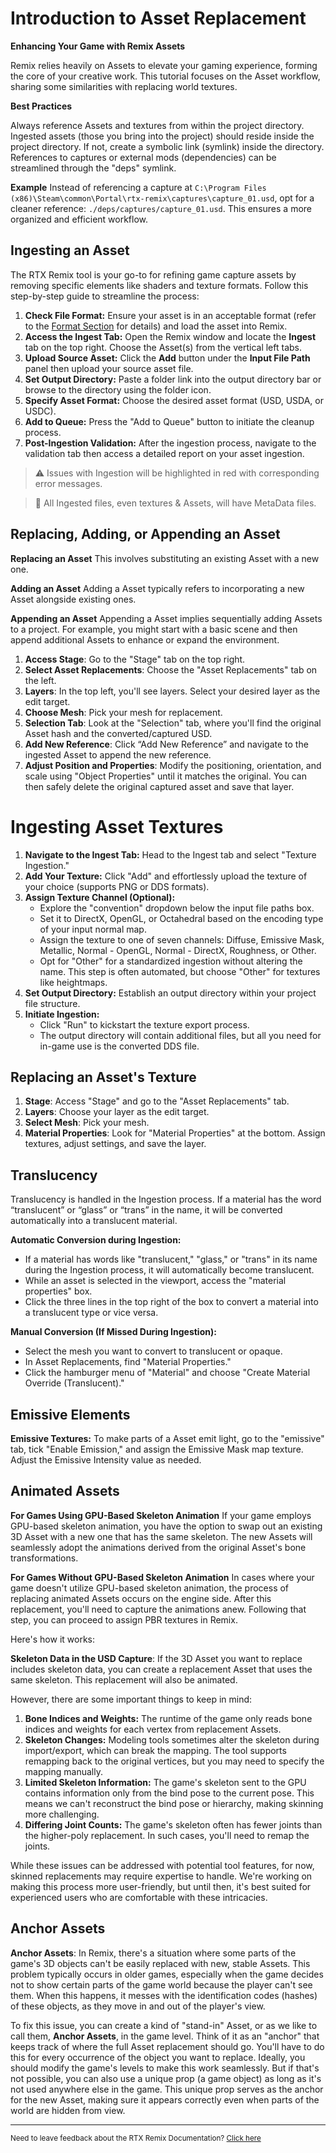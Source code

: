 # Introduction to Asset Replacement

**Enhancing Your Game with Remix Assets**

Remix relies heavily on Assets to elevate your gaming experience, forming the core of your creative work. This tutorial focuses on the Asset workflow, sharing some similarities with replacing world textures.

**Best Practices**

Always reference Assets and textures from within the project directory.
Ingested assets (those you bring into the project) should reside inside the project directory. If not, create a symbolic link (symlink) inside the directory.
References to captures or external mods (dependencies) can be streamlined through the "deps" symlink.

**Example**
Instead of referencing a capture at <code>C:\Program Files (x86)\Steam\common\Portal\rtx-remix\captures\capture_01.usd</code>, opt for a cleaner reference: <code>./deps/captures/capture_01.usd</code>. This ensures a more organized and efficient workflow.


## Ingesting an Asset

The RTX Remix tool is your go-to for refining game capture assets by removing specific elements like shaders and texture formats. Follow this step-by-step guide to streamline the process:

1. **Check File Format:** Ensure your asset is in an acceptable format (refer to the [Format Section](../remix-formats.md) for details) and load the asset into Remix.
2. **Access the Ingest Tab:** Open the Remix window and locate the **Ingest** tab on the top right.  Choose the Asset(s) from the vertical left tabs.
3. **Upload Source Asset:** Click the **Add** button under the **Input File Path** panel then upload your source asset file.
4. **Set Output Directory:** Paste a folder link into the output directory bar or browse to the directory using the folder icon.
5. **Specify Asset Format:** Choose the desired asset format (USD, USDA, or USDC).
6. **Add to Queue:** Press the "Add to Queue" button to initiate the cleanup process.
7. **Post-Ingestion Validation:** After the ingestion process, navigate to the validation tab then access a detailed report on your asset ingestion.

> ⚠️ Issues with Ingestion will be highlighted in red with corresponding error messages.

> 📝 All Ingested files, even textures & Assets, will have MetaData files.


## Replacing, Adding, or Appending an Asset

**Replacing an Asset**
This involves substituting an existing Asset with a new one.

**Adding an Asset**
Adding a Asset typically refers to incorporating a new Asset alongside existing ones.

**Appending an Asset**
 Appending a Asset implies sequentially adding Assets to a project. For example, you might start with a basic scene and then append additional Assets to enhance or expand the environment.


1. **Access Stage**: Go to the "Stage" tab on the top right.
2. **Select Asset Replacements**: Choose the "Asset Replacements" tab on the left.
3. **Layers**: In the top left, you'll see layers. Select your desired layer as the edit target.
4. **Choose Mesh**: Pick your mesh for replacement.
5. **Selection Tab**: Look at the "Selection" tab, where you'll find the original Asset hash and the converted/captured USD.
6. **Add New Reference**: Click “Add New Reference” and navigate to the ingested Asset to append the new reference.
7. **Adjust Position and Properties**: Modify the positioning, orientation, and scale using "Object Properties" until it matches the original. You can then safely delete the original captured asset and save that layer.


# Ingesting Asset Textures

1. **Navigate to the Ingest Tab:** Head to the Ingest tab and select "Texture Ingestion."
2. **Add Your Texture:** Click "Add" and effortlessly upload the texture of your choice (supports PNG or DDS formats).
3. **Assign Texture Channel (Optional):**
    * Explore the "convention" dropdown below the input file paths box.
    * Set it to DirectX, OpenGL, or Octahedral based on the encoding type of your input normal map.
    * Assign the texture to one of seven channels: Diffuse, Emissive Mask, Metallic, Normal - OpenGL, Normal - DirectX, Roughness, or Other.
    * Opt for "Other" for a standardized ingestion without altering the name. This step is often automated, but choose "Other" for textures like heightmaps.
4. **Set Output Directory:** Establish an output directory within your project file structure.
5. **Initiate Ingestion:** 
    * Click "Run" to kickstart the texture export process.
    * The output directory will contain additional files, but all you need for in-game use is the converted DDS file.


## Replacing an Asset's Texture

1. **Stage**: Access "Stage" and go to the "Asset Replacements" tab.
2. **Layers**: Choose your layer as the edit target.
3. **Select Mesh**: Pick your mesh.
4. **Material Properties**: Look for "Material Properties" at the bottom. Assign textures, adjust settings, and save the layer.


## Translucency

Translucency is handled in the Ingestion process.  If a material has the word “translucent” or “glass” or “trans” in the name, it will be converted automatically into a translucent material. 

**Automatic Conversion during Ingestion:**

* If a material has words like "translucent," "glass," or "trans" in its name during the Ingestion process, it will automatically become translucent.
* While an asset is selected in the viewport, access the "material properties" box.
* Click the three lines in the top right of the box to convert a material into a translucent type or vice versa.

**Manual Conversion (If Missed During Ingestion):**

* Select the mesh you want to convert to translucent or opaque.
* In Asset Replacements, find "Material Properties."
* Click the hamburger menu of "Material" and choose "Create Material Override (Translucent)."


## Emissive Elements

**Emissive Textures:** To make parts of a Asset emit light, go to the "emissive" tab, tick "Enable Emission," and assign the Emissive Mask map texture. Adjust the Emissive Intensity value as needed.


## Animated Assets

**For Games Using GPU-Based Skeleton Animation**
If your game employs GPU-based skeleton animation, you have the option to swap out an existing 3D Asset with a new one that has the same skeleton. The new Assets will seamlessly adopt the animations derived from the original Asset's bone transformations.

**For Games Without GPU-Based Skeleton Animation**
In cases where your game doesn't utilize GPU-based skeleton animation, the process of replacing animated Assets occurs on the engine side. After this replacement, you'll need to capture the animations anew. Following that step, you can proceed to assign PBR textures in Remix.

Here's how it works:

**Skeleton Data in the USD Capture**: If the 3D Asset you want to replace includes skeleton data, you can create a replacement Asset that uses the same skeleton. This replacement will also be animated.

However, there are some important things to keep in mind:

1. **Bone Indices and Weights:** The runtime of the game only reads bone indices and weights for each vertex from replacement Assets.
2. **Skeleton Changes:** Modeling tools sometimes alter the skeleton during import/export, which can break the mapping. The tool supports remapping back to the original vertices, but you may need to specify the mapping manually.
3. **Limited Skeleton Information:** The game's skeleton sent to the GPU contains information only from the bind pose to the current pose. This means we can't reconstruct the bind pose or hierarchy, making skinning more challenging.
4. **Differing Joint Counts:** The game's skeleton often has fewer joints than the higher-poly replacement. In such cases, you'll need to remap the joints.

While these issues can be addressed with potential tool features, for now, skinned replacements may require expertise to handle. We're working on making this process more user-friendly, but until then, it's best suited for experienced users who are comfortable with these intricacies.


## Anchor Assets

**Anchor Assets**: In Remix, there's a situation where some parts of the game's 3D objects can't be easily replaced with new, stable Assets. This problem typically occurs in older games, especially when the game decides not to show certain parts of the game world because the player can't see them. When this happens, it messes with the identification codes (hashes) of these objects, as they move in and out of the player's view.

To fix this issue, you can create a kind of "stand-in" Asset, or as we like to call them, **Anchor Assets**, in the game level. Think of it as an "anchor" that keeps track of where the full Asset replacement should go. You'll have to do this for every occurrence of the object you want to replace. Ideally, you should modify the game's levels to make this work seamlessly. But if that's not possible, you can also use a unique prop (a game object) as long as it's not used anywhere else in the game. This unique prop serves as the anchor for the new Asset, making sure it appears correctly even when parts of the world are hidden from view.

***
<sub> Need to leave feedback about the RTX Remix Documentation?  [Click here](https://github.com/NVIDIAGameWorks/rtx-remix/issues/new?assignees=nvdamien&labels=documentation%2Cfeedback%2Ctriage&projects=&template=documentation_feedback.yml&title=%5BDocumentation+feedback%5D%3A+) <sub>